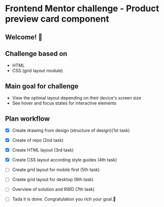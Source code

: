 # Frontend Mentor challenge - Product preview card component

## Welcome! 👋

## Challenge based on

- HTML
- CSS (grid layout module)

## Main goal for challenge

- View the optimal layout depending on their device's screen size
- See hover and focus states for interactive elements

## Plan workflow

- [x] Create drawing from design (structure of design)(1st task)
- [x] Create of repo (2nd task)
- [x] Create HTML layout (3rd task)
- [x] Create CSS layout according style guides (4th task)
- [ ] Create grid layout for mobile first (5th task)
- [ ] Craete grid layout for desktop (6th task)
- [ ] Overview of solution and RWD (7th task)
- [ ] Tada it is done. Congratulation you rich your goal.🎉


